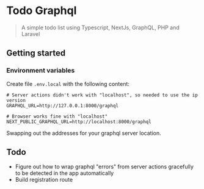 # Todo Graphql

> A simple todo list using Typescript, NextJs, GraphQL, PHP and Laravel

## Getting started

### Environment variables
Create file `.env.local` with the following content:

```
# Server actions didn't work with "localhost", so needed to use the ip version
GRAPHQL_URL=http://127.0.0.1:8000/graphql

# Browser works fine with "localhost"
NEXT_PUBLIC_GRAPHQL_URL=http://localhost:8000/graphql
```

Swapping out the addresses for your graphql server location.



## Todo
* Figure out how to wrap graphql "errors" from server actions gracefully to be detected in the app automatically
* Build registration route